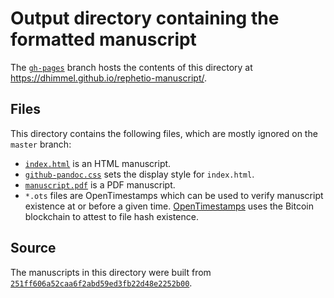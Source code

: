 # Output directory containing the formatted manuscript

The [`gh-pages`](https://github.com/dhimmel/rephetio-manuscript/tree/gh-pages) branch hosts the contents of this directory at https://dhimmel.github.io/rephetio-manuscript/.

## Files

This directory contains the following files, which are mostly ignored on the `master` branch:

+ [`index.html`](index.html) is an HTML manuscript.
+ [`github-pandoc.css`](github-pandoc.css) sets the display style for `index.html`.
+ [`manuscript.pdf`](manuscript.pdf) is a PDF manuscript.
+ `*.ots` files are OpenTimestamps which can be used to verify manuscript existence at or before a given time.
  [OpenTimestamps](opentimestamps.org) uses the Bitcoin blockchain to attest to file hash existence.

## Source

The manuscripts in this directory were built from
[`251ff606a52caa6f2abd59ed3fb22d48e2252b00`](https://github.com/dhimmel/rephetio-manuscript/commit/251ff606a52caa6f2abd59ed3fb22d48e2252b00).
